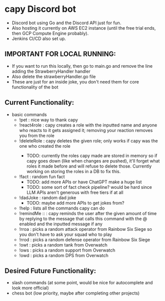 # capy Discord bot
- Discord bot using Go and the Discord API just for fun. 
- Also hosting it currently on AWS EC2 instance (until the free trial ends, then GCP Compute Engine probably).
- Jenkins CI/CD also set up. 

## IMPORTANT FOR LOCAL RUNNING:
- If you want to run this locally, then go to main.go and remove the line adding the StrawberryHandler handler
- Also delete the strawberryHandler.go file
- These are just for an inside joke, you don't need them for core functionality of the bot

## Current Functionality:
- basic commands
    - !pet : nice way to thank capy
    - !react4role <role name> : capy creates a role with the inputted name and anyone who reacts to it gets assigned it; removing your reaction removes you from the role
    - !deleteRole <role name> : capy deletes the given role; only works if capy was the one who created the role
        - TODO: currently the roles capy made are stored in memory so if capy goes down (like when changes are pushed), it'll forget what roles it made before and will refuse to delete those. Currently working on storing the roles in a DB to fix this.
    - !fact : random fun fact
        - TODO: add more APIs or have ChatGPT make a huge list
        - TODO: some sort of fact check pipeline? would be hard since LLM APIs aren't generous with free tiers if at all
    - !dadJoke : random dad joke
        - TODO: maybe add more APIs to get jokes from?
    - !help : lists all the commands capy can do
    - !remindMe <days>:<hours>:<minutes> <optional message> : capy reminds the user after the given amount of time by replying to the message that calls this command with the @ enabled and the inputted message if any
    - !rroa : picks a random attack operator from Rainbow Six Siege so you don't have to ask your squad who to play
    - !rrod : picks a random defense operator from Rainbow Six Siege
    - !owt : picks a random tank from Overwatch
    - !ows : picks a random support from Overwatch
    - !owd : picks a random DPS from Overwatch

## Desired Future Functionality:
- slash commands (at some point, would be nice for autocomplete and look more official)
- chess bot (low priority, maybe after completing other projects)
